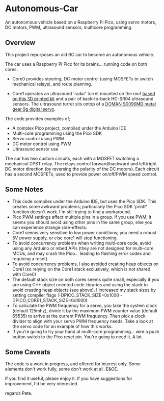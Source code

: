 # Autonomous-Car
An autonomous vehicle based on a Raspberry Pi Pico, using servo motors, DC motors, PWM, ultrasound sensors, multicore programming.

## Overview

This project repurposes an old RC car to become an autonomous vehicle.

The car uses a Raspberry Pi Pico for its brains... running code on both cores.

- Core0 provides steering, DC motor control (using MOSFETs to switch mechanical relays), and route planning.

- Core1 operates an ultrasound 'radar' turret mounted on the roof [based on this 3D printed kit](https://www.tinkercad.com/embed/0e6vV6PrGs4?editbtn=1) and a pair of back-to-back HC-SR04 ultrasound sensors. The ultrasound turret sits ontop of a [DOMAN S0090MD metal gear 9g digital servo](http://www.domanrchobby.com/content/?130.html).

The code provides examples of;
 - A complex Pico project, compiled under the Arduino IDE
 - Multi-core programming using the Pico SDK
 - Servo control using PWM
 - DC motor control using PWM
 - Ultrasound sensor use

The car has two custom circuits, each with a MOSFET switching a mechanical DPST relay. The relays control forward/backward and left/right DC motor direction (by reversing the polarity of the DC motors). Each circuit has a second MOSFETs, used to provide power on/off/PWM speed control.

## Some Notes

- This code compiles under the Arduino IDE, but uses the Pico SDK. This creates some awkward problems; particularly the Pico SDK 'printf' function doesn't work. I'm still trying to find a workaround.
- Pico PWM settings affect multiple pins in a group. If you use PWM, it seems you should avoid using other pins in the same group, else you can experience strange side-effects.
- Core1 seems very sensitive to low power conditions; you need a robust 5V power supply, or else core1 will stop functioning.
- To avoid concurrency problems when writing multi-core code, avoid using any Arduino or mbed APIs (they are not designed for multi-core MCUs, and may crash the Pico... leading to flashing error codes and requiring a reset). 
- To avoid concurrency problems, I also avoided creating heap objects on Core1 (so relying on the Core1 stack exclusively, which is not shared with Core0)
- The default stack size on both cores seems quite small, especially if you are using C++ object oriented code libraries and using the stack to avoid creating heap objects (see above). I increased my stack sizes by setting compiler flags (-DPICO_STACK_SIZE=0x1000 -DPICO_CORE1_STACK_SIZE=0x1000)
- To calculate the PWM frequency for a servo, you take the system clock (default 125mhz), divide it by the maximum PWM counter value (default 65535) to arrive at the current PWM frequency. Then pick a clock divider to align with your servo PWM frequency needs. Take a look at the servo code for an example of how this works.
- If you're going to try your hand at multi-core programming... wire a push button switch to the Pico reset pin. You're going to need it. A lot.

## Some Caveats

The code is a work in progress, and offered for interest only. Some elements don't work fully, some don't work at all. E&OE.

If you find it useful, please enjoy it. If you have suggestions for improvement, I'd be very interested.

regards
Pete.
